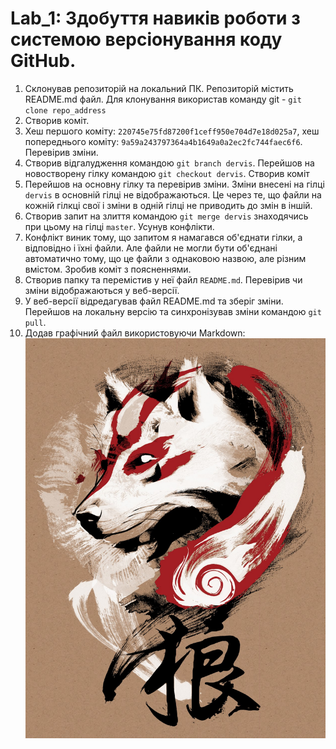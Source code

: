 # Lab_1: Здобуття навиків роботи з системою версіонування коду GitHub.

1. Склонував репозиторій на локальний ПК. Репозиторій містить README.md файл. Для клонування використав команду git - `git clone repo_address`
2. Створив коміт.
3. Хеш першого коміту: `220745e75fd87200f1ceff950e704d7e18d025a7`, хеш попереднього коміту: `9a59a243797364a4b1649a0a2ec2fc744faec6f6`. Перевірив зміни.
4. Створив відгалудження командою `git branch dervis`. Перейшов на новостворену гілку командою `git checkout dervis`. Створив коміт
5. Перейшов на основну гілку та перевірив зміни. Зміни внесені на гілці `dervis` в основній гілці не відображаються. Це через те, що файли на кожній гілкці свої і зміни в одній гілці не приводить до змін в іншій.
6. Створив запит на злиття командою `git merge dervis` знаходячись при цьому на гілці `master`. Усунув конфлікти.
7. Конфлікт виник тому, що запитом я намагався об'єднати гілки, а відповідно і їхні файли. Але файли не могли бути об'єднані автоматично тому, що це файли з однаковою назвою, але різним вмістом. Зробив коміт з поясненнями.
8. Створив папку та перемістив у неї файл `README.md`. Перевірив чи зміни відображаються у веб-версії.
9. У веб-версії відредагував файл README.md та зберіг зміни. Перейшов на локальну версію та синхронізував зміни командою `git pull`.
10. Додав графічний файл використовуючи Markdown:
![](wolf.jpg)